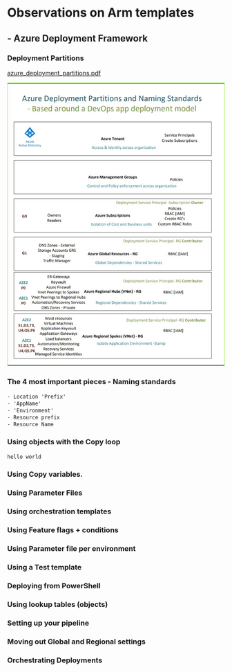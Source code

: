 #  Observations on Arm templates #

## - Azure Deployment Framework ##

### Deployment Partitions

[azure_deployment_partitions.pdf](./azure_deployment_partitions.pdf)

![Deployment Partitions](./azure_deployment_partitions.jpg)


### The 4 most important pieces - Naming standards
    - Location 'Prefix'
    - 'AppName'
    - 'Environment'
    - Resource prefix
    - Resource Name

### Using objects with the Copy loop

    hello world

### Using Copy variables.

### Using Parameter Files

### Using orchestration templates

### Using Feature flags + conditions

### Using Parameter file per environment

### Using a Test template

### Deploying from PowerShell

### Using lookup tables (objects)

### Setting up your pipeline

### Moving out Global and Regional settings

### Orchestrating Deployments

